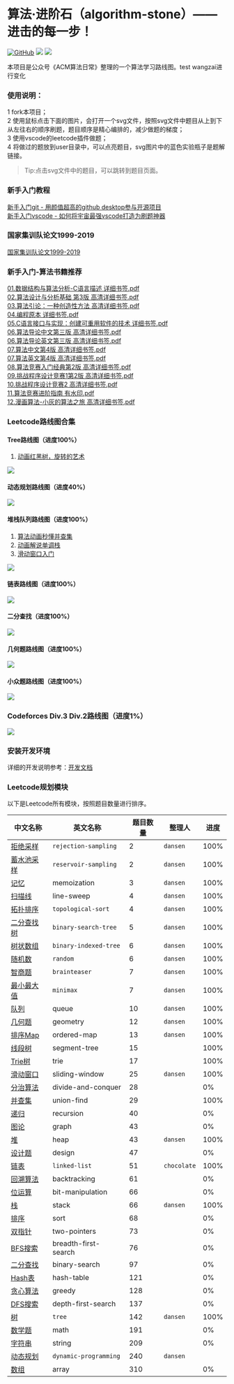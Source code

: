 # 算法·进阶石（algorithm-stone）—— 进击的每一步！

<p align='left'>
<a href="https://github.com/acm-clan/algorithm-stone" target="_blank"><img alt="GitHub" src="https://img.shields.io/github/stars/acm-clan/algorithm-stone?label=Stars&style=flat-square&logo=GitHub"></a>    <a href="https://oss.v8cloud.cn/markdown/72eeefe8497133dd56bbe3c56c794278.png" target="_blank"><img src="https://img.shields.io/badge/公众号-@ACM算法日常-000000.svg?style=flat-square&logo=WeChat"></a>    <a href="https://www.zhihu.com/people/acm-clan" target="_blank"><img src="https://img.shields.io/badge/知乎-@ACM算法日常-000000.svg?style=flat-square&logo=Zhihu"></a>
</p>

本项目是公众号《ACM算法日常》整理的一个算法学习路线图。test
wangzai进行变化

### 使用说明：
1 fork本项目；  
2 使用鼠标点击下面的图片，会打开一个svg文件，按照svg文件中题目从上到下从左往右的顺序刷题，题目顺序是精心编排的，减少做题的梯度；  
3 使用vscode的leetcode插件做题；  
4 将做过的题放到user目录中，可以点亮题目，svg图片中的蓝色实验瓶子是题解链接。  

> Tip:点击svg文件中的题目，可以跳转到题目页面。

### 新手入门教程
[新手入门git - 用颜值超高的github desktop参与开源项目](docs/how_to_use_git.md)  
[新手入门vscode - 如何将宇宙最强vscode打造为刷题神器](docs/how_to_use_vscode.md)  

### 国家集训队论文1999-2019
[国家集训队论文1999-2019](https://v8cloud.oss-cn-hangzhou.aliyuncs.com/acm-clan/book/%E5%9B%BD%E5%AE%B6%E9%9B%86%E8%AE%AD%E9%98%9F%E8%AE%BA%E6%96%871999-2019.zip)  

### 新手入门-算法书籍推荐
[01.数据结构与算法分析-C语言描述 详细书签.pdf](https://oss.v8cloud.cn/acm-clan/book/algorithm/01.%E6%95%B0%E6%8D%AE%E7%BB%93%E6%9E%84%E4%B8%8E%E7%AE%97%E6%B3%95%E5%88%86%E6%9E%90-C%E8%AF%AD%E8%A8%80%E6%8F%8F%E8%BF%B0%20%E8%AF%A6%E7%BB%86%E4%B9%A6%E7%AD%BE.pdf)<br>
[02.算法设计与分析基础  第3版 高清详细书签.pdf](https://v8cloud.oss-cn-hangzhou.aliyuncs.com/acm-clan/book/algorithm/02.%E7%AE%97%E6%B3%95%E8%AE%BE%E8%AE%A1%E4%B8%8E%E5%88%86%E6%9E%90%E5%9F%BA%E7%A1%80%20%20%E7%AC%AC3%E7%89%88%20%E9%AB%98%E6%B8%85%E8%AF%A6%E7%BB%86%E4%B9%A6%E7%AD%BE.pdf)<br>
[03.算法引论：一种创造性方法 高清详细书签.pdf](https://v8cloud.oss-cn-hangzhou.aliyuncs.com/acm-clan/book/algorithm/03.%E7%AE%97%E6%B3%95%E5%BC%95%E8%AE%BA%EF%BC%9A%E4%B8%80%E7%A7%8D%E5%88%9B%E9%80%A0%E6%80%A7%E6%96%B9%E6%B3%95%20%E9%AB%98%E6%B8%85%E8%AF%A6%E7%BB%86%E4%B9%A6%E7%AD%BE.pdf)<br>
[04.编程原本 详细书签.pdf](https://v8cloud.oss-cn-hangzhou.aliyuncs.com/acm-clan/book/algorithm/04.%E7%BC%96%E7%A8%8B%E5%8E%9F%E6%9C%AC%20%E8%AF%A6%E7%BB%86%E4%B9%A6%E7%AD%BE.pdf)<br>
[05.C语言接口与实现：创建可重用软件的技术 详细书签.pdf](https://v8cloud.oss-cn-hangzhou.aliyuncs.com/acm-clan/book/algorithm/05.C%E8%AF%AD%E8%A8%80%E6%8E%A5%E5%8F%A3%E4%B8%8E%E5%AE%9E%E7%8E%B0%EF%BC%9A%E5%88%9B%E5%BB%BA%E5%8F%AF%E9%87%8D%E7%94%A8%E8%BD%AF%E4%BB%B6%E7%9A%84%E6%8A%80%E6%9C%AF%20%E8%AF%A6%E7%BB%86%E4%B9%A6%E7%AD%BE.pdf)<br>
[06.算法导论中文第三版 高清详细书签.pdf](https://v8cloud.oss-cn-hangzhou.aliyuncs.com/acm-clan/book/algorithm/06.%E7%AE%97%E6%B3%95%E5%AF%BC%E8%AE%BA%E4%B8%AD%E6%96%87%E7%AC%AC%E4%B8%89%E7%89%88%20%E9%AB%98%E6%B8%85%E8%AF%A6%E7%BB%86%E4%B9%A6%E7%AD%BE.pdf)<br>
[06.算法导论英文第三版 高清详细书签.pdf](https://v8cloud.oss-cn-hangzhou.aliyuncs.com/acm-clan/book/algorithm/06.%E7%AE%97%E6%B3%95%E5%AF%BC%E8%AE%BA%E8%8B%B1%E6%96%87%E7%AC%AC%E4%B8%89%E7%89%88%20%E9%AB%98%E6%B8%85%E8%AF%A6%E7%BB%86%E4%B9%A6%E7%AD%BE.pdf)<br>
[07.算法中文第4版 高清详细书签.pdf](https://v8cloud.oss-cn-hangzhou.aliyuncs.com/acm-clan/book/algorithm/07.%E7%AE%97%E6%B3%95%E4%B8%AD%E6%96%87%E7%AC%AC4%E7%89%88%20%E9%AB%98%E6%B8%85%E8%AF%A6%E7%BB%86%E4%B9%A6%E7%AD%BE.pdf)<br>
[07.算法英文第4版 高清详细书签.pdf](https://v8cloud.oss-cn-hangzhou.aliyuncs.com/acm-clan/book/algorithm/07.%E7%AE%97%E6%B3%95%E8%8B%B1%E6%96%87%E7%AC%AC4%E7%89%88%20%E9%AB%98%E6%B8%85%E8%AF%A6%E7%BB%86%E4%B9%A6%E7%AD%BE.pdf)<br>
[08.算法竞赛入门经典第2版 高清详细书签.pdf](https://v8cloud.oss-cn-hangzhou.aliyuncs.com/acm-clan/book/algorithm/08.%E7%AE%97%E6%B3%95%E7%AB%9E%E8%B5%9B%E5%85%A5%E9%97%A8%E7%BB%8F%E5%85%B8%E7%AC%AC2%E7%89%88%20%E9%AB%98%E6%B8%85%E8%AF%A6%E7%BB%86%E4%B9%A6%E7%AD%BE.pdf)<br>
[09.挑战程序设计竞赛1第2版 高清详细书签.pdf](https://v8cloud.oss-cn-hangzhou.aliyuncs.com/acm-clan/book/algorithm/09.%E6%8C%91%E6%88%98%E7%A8%8B%E5%BA%8F%E8%AE%BE%E8%AE%A1%E7%AB%9E%E8%B5%9B1%E7%AC%AC2%E7%89%88%20%E9%AB%98%E6%B8%85%E8%AF%A6%E7%BB%86%E4%B9%A6%E7%AD%BE.pdf)<br>
[10.挑战程序设计竞赛2 高清详细书签.pdf](https://v8cloud.oss-cn-hangzhou.aliyuncs.com/acm-clan/book/algorithm/10.%E6%8C%91%E6%88%98%E7%A8%8B%E5%BA%8F%E8%AE%BE%E8%AE%A1%E7%AB%9E%E8%B5%9B2%20%E9%AB%98%E6%B8%85%E8%AF%A6%E7%BB%86%E4%B9%A6%E7%AD%BE.pdf)<br>
[11.算法竞赛进阶指南 有水印.pdf](https://v8cloud.oss-cn-hangzhou.aliyuncs.com/acm-clan/book/algorithm/11.%E7%AE%97%E6%B3%95%E7%AB%9E%E8%B5%9B%E8%BF%9B%E9%98%B6%E6%8C%87%E5%8D%97%20%E6%9C%89%E6%B0%B4%E5%8D%B0.pdf)<br>
[12.漫画算法-小灰的算法之旅 高清详细书签.pdf](https://v8cloud.oss-cn-hangzhou.aliyuncs.com/acm-clan/book/algorithm/12.%E6%BC%AB%E7%94%BB%E7%AE%97%E6%B3%95-%E5%B0%8F%E7%81%B0%E7%9A%84%E7%AE%97%E6%B3%95%E4%B9%8B%E6%97%85%20%E9%AB%98%E6%B8%85%E8%AF%A6%E7%BB%86%E4%B9%A6%E7%AD%BE.pdf)<br>

### Leetcode路线图合集

#### Tree路线图（进度100%）
1. [动画红黑树，旋转的艺术](https://mp.weixin.qq.com/s/2AfnnCALekwo4K_okRdpNg)  
<img src="https://raw.githubusercontent.com/acm-clan/algorithm-stone/main/images/leetcode_tree.svg">

#### 动态规划路线图（进度40%）
<img src="https://raw.githubusercontent.com/acm-clan/algorithm-stone/main/images/leetcode_dp.svg">

<!-- #### 并查集路线图（进度10%）
<img src="https://raw.githubusercontent.com/acm-clan/algorithm-stone/main/images/leetcode_union_find.svg"> -->

#### 堆栈队列路线图（进度100%）
1. [算法动画秒懂并查集](https://mp.weixin.qq.com/s/rF5bohHf3XfstGkjBawBuw)
2. [动画解说单调栈](https://mp.weixin.qq.com/s/XsYD1lkiILcMcd3_vRws7A)  
3. [滑动窗口入门](https://mp.weixin.qq.com/s/InpmYAfeesc7MHMCV50b-Q)  
<img src="https://raw.githubusercontent.com/acm-clan/algorithm-stone/main/images/leetcode_heap_stack_queue.svg">

#### 链表路线图（进度100%）
<img src="https://raw.githubusercontent.com/acm-clan/algorithm-stone/main/images/leetcode_linked_list.svg">

#### 二分查找（进度100%）
<img src="https://raw.githubusercontent.com/acm-clan/algorithm-stone/main/images/leetcode_binary_search.svg">

#### 几何题路线图（进度100%）
<img src="https://raw.githubusercontent.com/acm-clan/algorithm-stone/main/images/leetcode_geometry.svg">

#### 小众题路线图（进度100%）
<img src="https://raw.githubusercontent.com/acm-clan/algorithm-stone/main/images/leetcode_mini.svg">

### Codeforces Div.3 Div.2路线图（进度1%）
<img src="https://raw.githubusercontent.com/acm-clan/algorithm-stone/main/images/codeforces.svg">

### 安装开发环境

详细的开发说明参考：[开发文档](https://github.com/acm-clan/algorithm-stone/blob/main/docs/dev_zh.md)

### Leetcode规划模块
以下是Leetcode所有模块，按照题目数量进行排序。  

| 中文名称 | 英文名称 | 题目数量 | 整理人 | 进度 |
| ---- | ---- | ---- | ---- | ---- |
|[拒绝采样](https://leetcode-cn.com/tag/rejection-sampling)| `rejection-sampling`| 2 | `dansen` | 100% |  
|[蓄水池采样](https://leetcode-cn.com/tag/reservoir-sampling)| `reservoir-sampling` | 2 |`dansen` | 100% |  
|[记忆](https://leetcode-cn.com/tag/memoization)| memoization | 3 | `dansen`| 100% |  
|[扫描线](https://leetcode-cn.com/tag/line-sweep)| line-sweep | 4 |`dansen` | 100% |  
|[拓扑排序](https://leetcode-cn.com/tag/topological-sort)| `topological-sort` | 4 |`dansen` | 100% |  
|[二分查找树](https://leetcode-cn.com/tag/binary-search-tree)| `binary-search-tree` | 5 |`dansen` | 100% |  
|[树状数组](https://leetcode-cn.com/tag/binary-indexed-tree)| `binary-indexed-tree` | 6 |`dansen` | 100% |  
|[随机数](https://leetcode-cn.com/tag/random)| `random`  | 6 |`dansen` | 100% |
|[智商题](https://leetcode-cn.com/tag/brainteaser)| `brainteaser`  | 7 |`dansen` | 100% |
|[最小最大值](https://leetcode-cn.com/tag/minimax)| `minimax`  | 7 |`dansen` | 100% |
|[队列](https://leetcode-cn.com/tag/queue)| queue  | 10 |`dansen` | 100% |
|[几何题](https://leetcode-cn.com/tag/geometry)| geometry  | 12 | `dansen`| 100% |
|[排序Map](https://leetcode-cn.com/tag/ordered-map)| ordered-map  | 13 |`dansen` | 100% |
|[线段树](https://leetcode-cn.com/tag/segment-tree)| segment-tree  | 15 | | 100% |
|[Trie树](https://leetcode-cn.com/tag/trie)| trie  | 17 | | 100% |
|[滑动窗口](https://leetcode-cn.com/tag/sliding-window)| sliding-window  | 25 |`dansen` | 100% |
|[分治算法](https://leetcode-cn.com/tag/divide-and-conquer)| divide-and-conquer  | 28 | | 0% |
|[并查集](https://leetcode-cn.com/tag/union-find)| union-find  |  29  | | 100% |
|[递归](https://leetcode-cn.com/tag/recursion)| recursion  | 40 | | 0% |
|[图论](https://leetcode-cn.com/tag/graph)| graph  | 43 | | 0% |
|[堆](https://leetcode-cn.com/tag/heap)| heap  |43  |`dansen` | 100% |
|[设计题](https://leetcode-cn.com/tag/design)| design  | 47 | | 0% |
|[链表](https://leetcode-cn.com/tag/linked-list)| `linked-list` | 51 |`chocolate` | 100% |
|[回溯算法](https://leetcode-cn.com/tag/backtracking)| backtracking  | 61 | | 0% |
|[位运算](https://leetcode-cn.com/tag/bit-manipulation)| bit-manipulation  | 66 | | 0% |
|[栈](https://leetcode-cn.com/tag/stack)| stack  | 66 |`dansen` | 100% |
|[排序](https://leetcode-cn.com/tag/sort)| sort  |68  | | 0% |
|[双指针](https://leetcode-cn.com/tag/two-pointers)| two-pointers  | 73 | | 0% |
|[BFS搜索](https://leetcode-cn.com/tag/breadth-first-search)| breadth-first-search  | 76 | | 0% |
|[二分查找](https://leetcode-cn.com/tag/binary-search)| binary-search  | 97 | | 0% |
|[Hash表](https://leetcode-cn.com/tag/hash-table)| hash-table  | 121 | | 0% |
|[贪心算法](https://leetcode-cn.com/tag/greedy)| greedy  | 128 | | 0% |
|[DFS搜索](https://leetcode-cn.com/tag/depth-first-search)| depth-first-search  | 137 | | 0% |
|[树](https://leetcode-cn.com/tag/tree)| `tree`  | 142 |`dansen` | 100% |
|[数学题](https://leetcode-cn.com/tag/math)| math  | 191 | | 0% |
|[字符串](https://leetcode-cn.com/tag/string)| string  | 209 | | 0% |
|[动态规划](https://leetcode-cn.com/tag/dynamic-programming)| `dynamic-programming` | 240 | `dansen` | | 60% |
|[数组](https://leetcode-cn.com/tag/array)| array|310  | | 0% |


